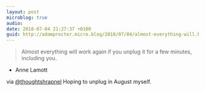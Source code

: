 ```yaml
---
layout: post
microblog: true
audio: 
date: 2018-07-04 21:27:37 +0100
guid: http://adamprocter.micro.blog/2018/07/04/almost-everything-will.html
---
```

> Almost everything will work again if you unplug it for a few minutes, including you.

- Anne Lamott

via [@thoughtshrapnel](https://micro.blog/thoughtshrapnel)
Hoping to unplug in August myself. 
